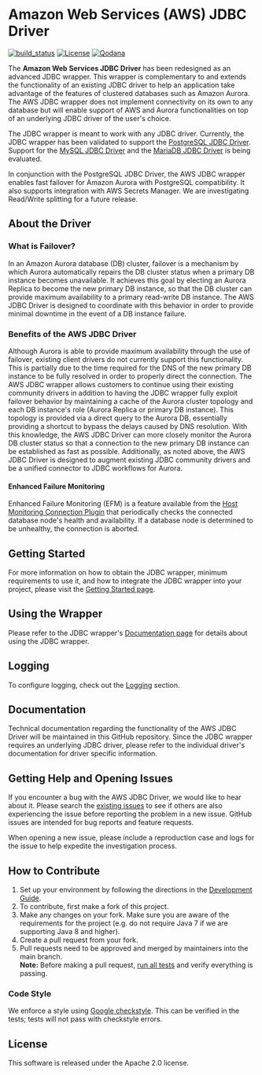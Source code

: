 # Amazon Web Services (AWS) JDBC Driver

[![build_status](https://github.com/awslabs/aws-advanced-jdbc-wrapper/actions/workflows/main.yml/badge.svg)](https://github.com/awslabs/aws-advanced-jdbc-wrapper/actions/workflows/main.yml)
[![License](https://img.shields.io/badge/License-Apache%202.0-blue.svg)](LICENSE)
[![Qodana](https://github.com/awslabs/aws-advanced-jdbc-wrapper/actions/workflows/code_quality.yml/badge.svg)](https://github.com/awslabs/aws-advanced-jdbc-wrapper/actions/workflows/code_quality.yml)

The **Amazon Web Services JDBC Driver** has been redesigned as an advanced JDBC wrapper. This wrapper is complementary to and extends the functionality of an existing JDBC driver to help an application take advantage of the features of clustered databases such as Amazon Aurora. The AWS JDBC wrapper does not implement connectivity on its own to any database but will enable support of AWS and Aurora functionalities on top of an underlying JDBC driver of the user's choice.

The JDBC wrapper is meant to work with any JDBC driver. Currently, the JDBC wrapper has been validated to support the [PostgreSQL JDBC Driver](https://github.com/pgjdbc/pgjdbc). Support for the [MySQL JDBC Driver](https://github.com/mysql/mysql-connector-j) and the [MariaDB JDBC Driver](https://github.com/mariadb-corporation/mariadb-connector-j) is being evaluated.

In conjunction with the PostgreSQL JDBC Driver, the AWS JDBC wrapper enables fast failover for Amazon Aurora with PostgreSQL compatibility. It also supports integration with AWS Secrets Manager. We are investigating Read/Write splitting for a future release.

## About the Driver

### What is Failover?
In an Amazon Aurora database (DB) cluster, failover is a mechanism by which Aurora automatically repairs the DB cluster status when a primary DB instance becomes unavailable. It achieves this goal by electing an Aurora Replica to become the new primary DB instance, so that the DB cluster can provide maximum availability to a primary read-write DB instance. The AWS JDBC Driver is designed to coordinate with this behavior in order to provide minimal downtime in the event of a DB instance failure.

### Benefits of the AWS JDBC Driver
Although Aurora is able to provide maximum availability through the use of failover, existing client drivers do not currently support this functionality. This is partially due to the time required for the DNS of the new primary DB instance to be fully resolved in order to properly direct the connection. The AWS JDBC wrapper allows customers to continue using their existing community drivers in addition to having the JDBC wrapper fully exploit failover behavior by maintaining a cache of the Aurora cluster topology and each DB instance's role (Aurora Replica or primary DB instance). This topology is provided via a direct query to the Aurora DB, essentially providing a shortcut to bypass the delays caused by DNS resolution. With this knowledge, the AWS JDBC Driver can more closely monitor the Aurora DB cluster status so that a connection to the new primary DB instance can be established as fast as possible. Additionally, as noted above, the AWS JDBC Driver is designed to augment existing JDBC community drivers and be a unified connector to JDBC workflows for Aurora.

#### Enhanced Failure Monitoring
Enhanced Failure Monitoring (EFM) is a feature available from the [Host Monitoring Connection Plugin](/.docs/using-the-jdbc-wrapper/using-plugins/UsingTheHostMonitoringPlugin.md#enhanced-failure-monitoring) that periodically checks the connected database node's health and availability. If a database node is determined to be unhealthy, the connection is aborted.

## Getting Started
For more information on how to obtain the JDBC wrapper, minimum requirements to use it, and how to integrate the JDBC wrapper into your project, please visit the [Getting Started page](./docs/GettingStarted.md).

## Using the Wrapper
Please refer to the JDBC wrapper's [Documentation page](./docs/Documentation.md) for details about using the JDBC wrapper. 

## Logging
To configure logging, check out the [Logging](./docs/using-the-jdbc-wrapper/UsingTheJdbcWrapper.md#logging) section.

## Documentation
Technical documentation regarding the functionality of the AWS JDBC Driver will be maintained in this GitHub repository. Since the JDBC wrapper requires an underlying JDBC driver, please refer to the individual driver's documentation for driver specific information.

## Getting Help and Opening Issues
If you encounter a bug with the AWS JDBC Driver, we would like to hear about it.
Please search the [existing issues](https://github.com/awslabs/aws-advanced-jdbc-wrapper/issues) to see if others are also experiencing the issue before reporting the problem in a new issue.
GitHub issues are intended for bug reports and feature requests. 

When opening a new issue, please include a reproduction case and logs for the issue to help expedite the investigation process.

## How to Contribute
1. Set up your environment by following the directions in the [Development Guide](docs/development-guide/DevelopmentGuide.md).
2. To contribute, first make a fork of this project. 
3. Make any changes on your fork. Make sure you are aware of the requirements for the project (e.g. do not require Java 7 if we are supporting Java 8 and higher).
4. Create a pull request from your fork. 
5. Pull requests need to be approved and merged by maintainers into the main branch. <br />
**Note:** Before making a pull request, [run all tests](./docs/development-guide/DevelopmentGuide.md#running-the-tests) and verify everything is passing.

### Code Style
We enforce a style using [Google checkstyle](https://github.com/google/styleguide/blob/gh-pages/intellij-java-google-style.xml).
This can be verified in the tests; tests will not pass with checkstyle errors.

## License
This software is released under the Apache 2.0 license.
